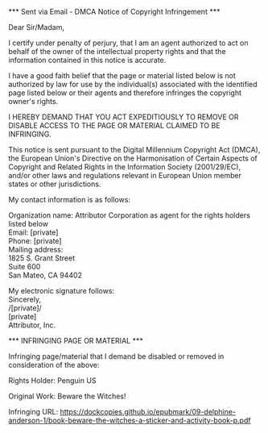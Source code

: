 *** Sent via Email - DMCA Notice of Copyright Infringement ***  

Dear Sir/Madam,  

I certify under penalty of perjury, that I am an agent authorized to act on behalf of the owner of the intellectual property rights and that the information contained in this notice is accurate.  

I have a good faith belief that the page or material listed below is not authorized by law for use by the individual(s) associated with the identified page listed below or their agents and therefore infringes the copyright owner's rights.  

I HEREBY DEMAND THAT YOU ACT EXPEDITIOUSLY TO REMOVE OR DISABLE ACCESS TO THE PAGE OR MATERIAL CLAIMED TO BE INFRINGING.  

This notice is sent pursuant to the Digital Millennium Copyright Act (DMCA), the European Union's Directive on the Harmonisation of Certain Aspects of Copyright and Related Rights in the Information Society (2001/29/EC), and/or other laws and regulations relevant in European Union member states or other jurisdictions.  

My contact information is as follows:  

Organization name: Attributor Corporation as agent for the rights holders listed below  
Email: [private]  
Phone: [private]  
Mailing address:  
1825 S. Grant Street  
Suite 600  
San Mateo, CA 94402  

My electronic signature follows:  
Sincerely,  
/[private]/  
[private]  
Attributor, Inc.  

*** INFRINGING PAGE OR MATERIAL ***  

Infringing page/material that I demand be disabled or removed in consideration of the above:  

Rights Holder: Penguin US  

Original Work: Beware the Witches!  

Infringing URL: https://dockcopies.github.io/epubmark/09-delphine-anderson-1/book-beware-the-witches-a-sticker-and-activity-book-p.pdf  
